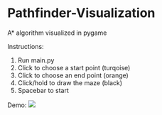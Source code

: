 # Pathfinder-Visualization
A* algorithm visualized in pygame

Instructions:
1. Run main.py
2. Click to choose a start point (turqoise)
3. Click to choose an end point (orange)
4. Click/hold to draw the maze (black)
5. Spacebar to start

Demo:
![](github-images/PathfinderDemo.gif)

